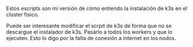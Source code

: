 Estos escripts son mi versión de cómo entiendo la instalación de k3s en el clúster físico.

Puede ser interesante modificar el scrpit de k3s de forma que no se descargue el instalador de k3s. Pasárlo a todos los workers y que lo ejecuten. Esto lo digo por la falta de conexión a internet en los nodos.
